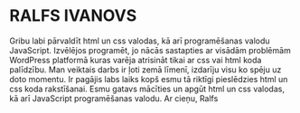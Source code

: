 # RALFS IVANOVS
<p>
  Gribu labi pārvaldīt html un css valodas, kā arī programēšanas valodu JavaScript.
  Izvēlējos programēt, jo nācās sastapties ar visādām problēmām WordPress platformā kuras varēja atrisināt tikai ar css vai html koda palīdzību.
  Man veiktais darbs ir ļoti zemā līmenī, izdarīju visu ko spēju uz doto momentu. Ir pagājis labs laiks kopš esmu tā riktīgi pieslēdzies html un css koda rakstīšanai. 
  Esmu gatavs mācīties un apgūt html un css valodas, kā arī JavaScript programēšanas valodu. 
  Ar cieņu,
  Ralfs
</p>
